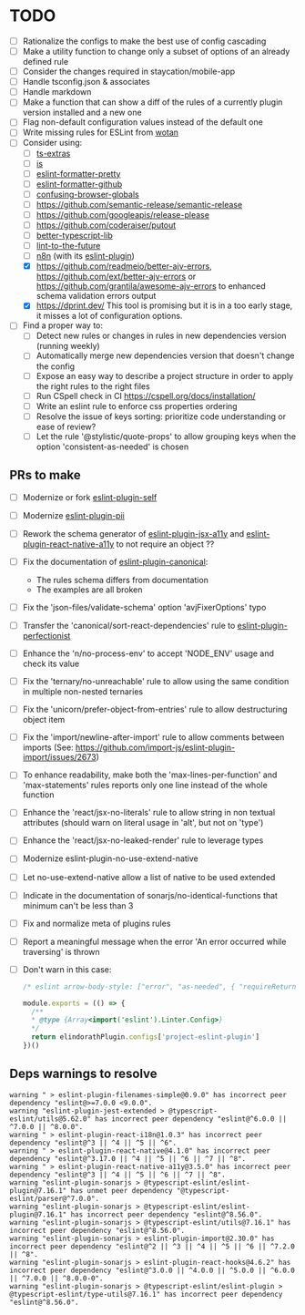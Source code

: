 # TODO

- [ ] Rationalize the configs to make the best use of config cascading
- [ ] Make a utility function to change only a subset of options of an already defined rule
- [ ] Consider the changes required in staycation/mobile-app
- [ ] Handle tsconfig.json & associates
- [ ] Handle markdown
- [ ] Make a function that can show a diff of the rules of a currently plugin version installed and a new one
- [ ] Flag non-default configuration values instead of the default one
- [ ] Write missing rules for ESLint from [wotan](https://github.com/fimbullinter/wotan)
- [ ] Consider using:
  - [ ] [ts-extras](https://github.com/sindresorhus/ts-extras)
  - [ ] [is](https://github.com/sindresorhus/is)
  - [ ] [eslint-formatter-pretty](https://github.com/sindresorhus/eslint-formatter-pretty)
  - [ ] [eslint-formatter-github](https://github.com/hipstersmoothie/eslint-formatter-github)
  - [ ] [confusing-browser-globals](https://github.com/facebook/create-react-app/tree/main/packages/confusing-browser-globals)
  - [ ] <https://github.com/semantic-release/semantic-release>
  - [ ] <https://github.com/googleapis/release-please>
  - [ ] <https://github.com/coderaiser/putout>
  - [ ] [better-typescript-lib](https://github.com/uhyo/better-typescript-lib)
  - [ ] [lint-to-the-future](https://github.com/mansona/lint-to-the-future)
  - [ ] [n8n](https://github.com/n8n-io/n8n) (with its [eslint-plugin](https://www.npmjs.com/package/eslint-plugin-n8n-nodes-base))
  - [x] <https://github.com/readmeio/better-ajv-errors>, <https://github.com/ext/better-ajv-errors> or <https://github.com/grantila/awesome-ajv-errors> to enhanced schema validation errors output
  - [x] <https://dprint.dev/> This tool is promising but it is in a too early stage, it misses a lot of configuration options.
- [ ] Find a proper way to:
  - [ ] Detect new rules or changes in rules in new dependencies version (running weekly)
  - [ ] Automatically merge new dependencies version that doesn't change the config
  - [ ] Expose an easy way to describe a project structure in order to apply the right rules to the right files
  - [ ] Run CSpell check in CI <https://cspell.org/docs/installation/>
  - [ ] Write an eslint rule to enforce css properties ordering
  - [ ] Resolve the issue of keys sorting: prioritize code understanding or ease of review?
  - [ ] Let the rule '@stylistic/quote-props' to allow grouping keys when the option 'consistent-as-needed' is chosen

## PRs to make

- [ ] Modernize or fork [eslint-plugin-self](https://github.com/not-an-aardvark/eslint-plugin-self)
- [ ] Modernize [eslint-plugin-pii](https://github.com/shiva-hack/eslint-plugin-pii)
- [ ] Rework the schema generator of [eslint-plugin-jsx-a11y](https://github.com/jsx-eslint/eslint-plugin-jsx-a11y) and [eslint-plugin-react-native-a11y](https://github.com/FormidableLabs/eslint-plugin-react-native-a11y) to not require an object ??
- [ ] Fix the documentation of [eslint-plugin-canonical](https://github.com/gajus/eslint-plugin-canonical):
  - The rules schema differs from documentation
  - The examples are all broken
- [ ] Fix the 'json-files/validate-schema' option 'avjFixerOptions' typo
- [ ] Transfer the 'canonical/sort-react-dependencies' rule to [eslint-plugin-perfectionist](https://github.com/azat-io/eslint-plugin-perfectionist)
- [ ] Enhance the 'n/no-process-env' to accept 'NODE_ENV' usage and check its value
- [ ] Fix the 'ternary/no-unreachable' rule to allow using the same condition in multiple non-nested ternaries
- [ ] Fix the 'unicorn/prefer-object-from-entries' rule to allow destructuring object item
- [ ] Fix the 'import/newline-after-import' rule to allow comments between imports (See: <https://github.com/import-js/eslint-plugin-import/issues/2673>)
- [ ] To enhance readability, make both the 'max-lines-per-function' and 'max-statements' rules reports only one line instead of the whole function
- [ ] Enhance the 'react/jsx-no-literals' rule to allow string in non textual attributes (should warn on literal usage in 'alt', but not on 'type')
- [ ] Enhance the 'react/jsx-no-leaked-render' rule to leverage types
- [ ] Modernize eslint-plugin-no-use-extend-native
- [ ] Let no-use-extend-native allow a list of native to be used extended
- [ ] Indicate in the documentation of sonarjs/no-identical-functions that minimum can't be less than 3
- [ ] Fix and normalize meta of plugins rules
- [ ] Report a meaningful message when the error 'An error occurred while traversing' is thrown
- [ ] Don't warn in this case:

  ```javascript
  /* eslint arrow-body-style: ["error", "as-needed", { "requireReturnForObjectLiteral": true }] */

  module.exports = (() => {
    /**
    * @type {Array<import('eslint').Linter.Config>}
    */
    return elindorathPlugin.configs['project-eslint-plugin']
  })()
  ```

## Deps warnings to resolve

```log
warning " > eslint-plugin-filenames-simple@0.9.0" has incorrect peer dependency "eslint@>=7.0.0 <9.0.0".
warning "eslint-plugin-jest-extended > @typescript-eslint/utils@5.62.0" has incorrect peer dependency "eslint@^6.0.0 || ^7.0.0 || ^8.0.0".
warning " > eslint-plugin-react-i18n@1.0.3" has incorrect peer dependency "eslint@^3 || ^4 || ^5 || ^6".
warning " > eslint-plugin-react-native@4.1.0" has incorrect peer dependency "eslint@^3.17.0 || ^4 || ^5 || ^6 || ^7 || ^8".
warning " > eslint-plugin-react-native-a11y@3.5.0" has incorrect peer dependency "eslint@^3 || ^4 || ^5 || ^6 || ^7 || ^8".
warning "eslint-plugin-sonarjs > @typescript-eslint/eslint-plugin@7.16.1" has unmet peer dependency "@typescript-eslint/parser@^7.0.0".
warning "eslint-plugin-sonarjs > @typescript-eslint/eslint-plugin@7.16.1" has incorrect peer dependency "eslint@^8.56.0".
warning "eslint-plugin-sonarjs > @typescript-eslint/utils@7.16.1" has incorrect peer dependency "eslint@^8.56.0".
warning "eslint-plugin-sonarjs > eslint-plugin-import@2.30.0" has incorrect peer dependency "eslint@^2 || ^3 || ^4 || ^5 || ^6 || ^7.2.0 || ^8".
warning "eslint-plugin-sonarjs > eslint-plugin-react-hooks@4.6.2" has incorrect peer dependency "eslint@^3.0.0 || ^4.0.0 || ^5.0.0 || ^6.0.0 || ^7.0.0 || ^8.0.0-0".
warning "eslint-plugin-sonarjs > @typescript-eslint/eslint-plugin > @typescript-eslint/type-utils@7.16.1" has incorrect peer dependency "eslint@^8.56.0".
```
